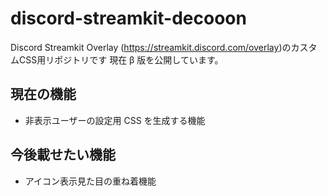 # discord-streamkit-decooon

Discord Streamkit Overlay (https://streamkit.discord.com/overlay)のカスタムCSS用リポジトリです
現在 β 版を公開しています。

## 現在の機能

- 非表示ユーザーの設定用 CSS を生成する機能

## 今後載せたい機能

- アイコン表示見た目の重ね着機能
